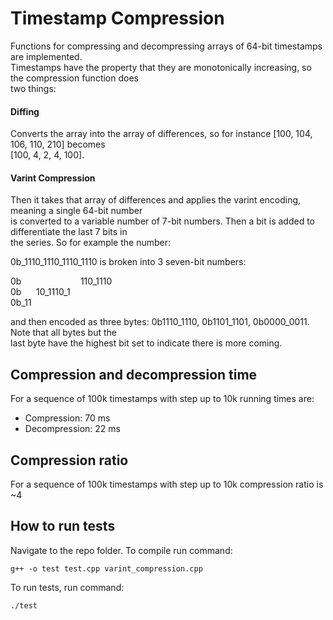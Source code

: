 # Timestamp Compression

Functions for compressing and decompressing arrays of 64-bit timestamps are implemented. </br> 
Timestamps have the property that they are monotonically increasing, so the compression function does</br>
two things:

#### Diffing

Converts the array into the array of differences, so for instance [100, 104, 106, 110, 210] becomes </br>[100, 4, 2, 4, 100].

#### Varint Compression

Then it takes that array of differences and applies the varint encoding, meaning a single 64-bit number</br>
is converted to a variable number of 7-bit numbers. Then a bit is added to differentiate the last 7 bits in</br> the series. So for example the number:

0b_1110_1110_1110_1110 is broken into 3 seven-bit numbers:


0b&nbsp;&nbsp;&nbsp;&nbsp;&nbsp;&nbsp;&nbsp;&nbsp;&nbsp;&nbsp;&nbsp;&nbsp;&nbsp;&nbsp;&nbsp;&nbsp;
&nbsp;&nbsp;&nbsp;&nbsp;&nbsp;&nbsp;&nbsp;110_1110</br>
0b&nbsp;&nbsp;&nbsp;&nbsp;&nbsp;&nbsp;10_1110_1</br>
0b_11

and then encoded as three bytes: 0b1110_1110, 0b1101_1101, 0b0000_0011. Note that all bytes but the</br> last byte have the highest bit set to indicate there is more coming.

## Compression and decompression time

For a sequence of 100k timestamps with step up to 10k running times are:
* Compression: 70 ms
* Decompression: 22 ms

## Compression ratio

For a sequence of 100k timestamps with step up to 10k compression ratio is ~4

## How to run tests

Navigate to the repo folder. To compile run command:

```
g++ -o test test.cpp varint_compression.cpp
```

To run tests, run command:

```
./test
```

